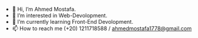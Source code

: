 - 👋 Hi, I’m Ahmed Mostafa.
- 👀 I’m interested in Web-Devolopment.
- 🌱 I’m currently learning Front-End Devolopment.
- 📫 How to reach me (+20) 1211718588 / ahmedmostafa1778@gmail.com 

<!---
AhmedMostafaAi/AhmedMostafaAi is a ✨ special ✨ repository because its `README.md` (this file) appears on your GitHub profile.
You can click the Preview link to take a look at your changes.
--->
